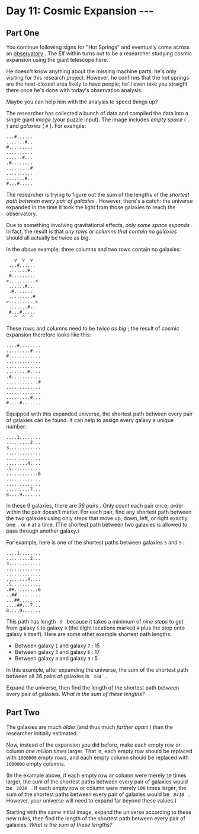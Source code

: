 # Day 11: Cosmic Expansion ---
## Part One

You continue following signs for "Hot Springs" and eventually come
across an <a href="https://en.wikipedia.org/wiki/Observatory"
target="_blank">observatory</a> . The Elf within turns out to be a
researcher studying cosmic expansion using the giant telescope here.

He doesn't know anything about the missing machine parts; he's only
visiting for this research project. However, he confirms that the hot
springs are the next-closest area likely to have people; he'll even take
you straight there once he's done with today's observation analysis.

Maybe you can help him with the analysis to speed things up?

The researcher has collected a bunch of data and compiled the data into
a single giant *image* (your puzzle input). The image includes *empty
space* ( ` . ` ) and *galaxies* ( ` # ` ). For example:

    ...#......
    .......#..
    #.........
    ..........
    ......#...
    .#........
    .........#
    ..........
    .......#..
    #...#.....

The researcher is trying to figure out the sum of the lengths of the
*shortest path between every pair of galaxies* . However, there's a
catch: the universe expanded in the time it took the light from those
galaxies to reach the observatory.

Due to something involving gravitational effects, *only some space
expands* . In fact, the result is that *any rows or columns that contain
no galaxies* should all actually be twice as big.

In the above example, three columns and two rows contain no galaxies:

       v  v  v
     ...#......
     .......#..
     #.........
    >..........<
     ......#...
     .#........
     .........#
    >..........<
     .......#..
     #...#.....
       ^  ^  ^

These rows and columns need to be *twice as big* ; the result of cosmic
expansion therefore looks like this:

    ....#........
    .........#...
    #............
    .............
    .............
    ........#....
    .#...........
    ............#
    .............
    .............
    .........#...
    #....#.......

Equipped with this expanded universe, the shortest path between every
pair of galaxies can be found. It can help to assign every galaxy a
unique number:

    ....1........
    .........2...
    3............
    .............
    .............
    ........4....
    .5...........
    ............6
    .............
    .............
    .........7...
    8....9.......

In these 9 galaxies, there are *36 pairs* . Only count each pair once;
order within the pair doesn't matter. For each pair, find any shortest
path between the two galaxies using only steps that move up, down, left,
or right exactly one ` . ` or ` # ` at a time. (The shortest path
between two galaxies is allowed to pass through another galaxy.)

For example, here is one of the shortest paths between galaxies ` 5 `
and ` 9 ` :

    ....1........
    .........2...
    3............
    .............
    .............
    ........4....
    .5...........
    .##.........6
    ..##.........
    ...##........
    ....##...7...
    8....9.......

This path has length ` `*`9`*` ` because it takes a minimum of *nine
steps* to get from galaxy ` 5 ` to galaxy ` 9 ` (the eight locations
marked ` # ` plus the step onto galaxy ` 9 ` itself). Here are some
other example shortest path lengths:

- Between galaxy ` 1 ` and galaxy ` 7 ` : 15
- Between galaxy ` 3 ` and galaxy ` 6 ` : 17
- Between galaxy ` 8 ` and galaxy ` 9 ` : 5

In this example, after expanding the universe, the sum of the shortest
path between all 36 pairs of galaxies is ` `*`374`*` ` .

Expand the universe, then find the length of the shortest path between
every pair of galaxies. *What is the sum of these lengths?*

## Part Two

The galaxies are much *older* (and thus much *farther apart* ) than the
researcher initially estimated.

Now, instead of the expansion you did before, make each empty row or
column
*<span title="And you have to have your pinky near your mouth when you do it.">
one million </span> times* larger. That is, each empty row should be
replaced with ` 1000000 ` empty rows, and each empty column should be
replaced with ` 1000000 ` empty columns.

(In the example above, if each empty row or column were merely ` 10 `
times larger, the sum of the shortest paths between every pair of
galaxies would be ` `*`1030`*` ` . If each empty row or column were
merely ` 100 ` times larger, the sum of the shortest paths between every
pair of galaxies would be ` `*`8410`*` ` . However, your universe will
need to expand far beyond these values.)

Starting with the same initial image, expand the universe according to
these new rules, then find the length of the shortest path between every
pair of galaxies. *What is the sum of these lengths?*
